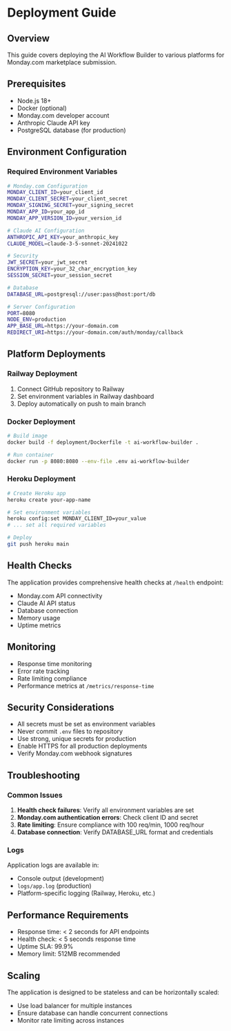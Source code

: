 # Deployment Guide

## Overview
This guide covers deploying the AI Workflow Builder to various platforms for Monday.com marketplace submission.

## Prerequisites
- Node.js 18+
- Docker (optional)
- Monday.com developer account
- Anthropic Claude API key
- PostgreSQL database (for production)

## Environment Configuration

### Required Environment Variables
```bash
# Monday.com Configuration
MONDAY_CLIENT_ID=your_client_id
MONDAY_CLIENT_SECRET=your_client_secret
MONDAY_SIGNING_SECRET=your_signing_secret
MONDAY_APP_ID=your_app_id
MONDAY_APP_VERSION_ID=your_version_id

# Claude AI Configuration
ANTHROPIC_API_KEY=your_anthropic_key
CLAUDE_MODEL=claude-3-5-sonnet-20241022

# Security
JWT_SECRET=your_jwt_secret
ENCRYPTION_KEY=your_32_char_encryption_key
SESSION_SECRET=your_session_secret

# Database
DATABASE_URL=postgresql://user:pass@host:port/db

# Server Configuration
PORT=8080
NODE_ENV=production
APP_BASE_URL=https://your-domain.com
REDIRECT_URI=https://your-domain.com/auth/monday/callback
```

## Platform Deployments

### Railway Deployment
1. Connect GitHub repository to Railway
2. Set environment variables in Railway dashboard
3. Deploy automatically on push to main branch

### Docker Deployment
```bash
# Build image
docker build -f deployment/Dockerfile -t ai-workflow-builder .

# Run container
docker run -p 8080:8080 --env-file .env ai-workflow-builder
```

### Heroku Deployment
```bash
# Create Heroku app
heroku create your-app-name

# Set environment variables
heroku config:set MONDAY_CLIENT_ID=your_value
# ... set all required variables

# Deploy
git push heroku main
```

## Health Checks
The application provides comprehensive health checks at `/health` endpoint:
- Monday.com API connectivity
- Claude AI API status
- Database connection
- Memory usage
- Uptime metrics

## Monitoring
- Response time monitoring
- Error rate tracking
- Rate limiting compliance
- Performance metrics at `/metrics/response-time`

## Security Considerations
- All secrets must be set as environment variables
- Never commit `.env` files to repository
- Use strong, unique secrets for production
- Enable HTTPS for all production deployments
- Verify Monday.com webhook signatures

## Troubleshooting

### Common Issues
1. **Health check failures**: Verify all environment variables are set
2. **Monday.com authentication errors**: Check client ID and secret
3. **Rate limiting**: Ensure compliance with 100 req/min, 1000 req/hour
4. **Database connection**: Verify DATABASE_URL format and credentials

### Logs
Application logs are available in:
- Console output (development)
- `logs/app.log` (production)
- Platform-specific logging (Railway, Heroku, etc.)

## Performance Requirements
- Response time: < 2 seconds for API endpoints
- Health check: < 5 seconds response time
- Uptime SLA: 99.9%
- Memory limit: 512MB recommended

## Scaling
The application is designed to be stateless and can be horizontally scaled:
- Use load balancer for multiple instances
- Ensure database can handle concurrent connections
- Monitor rate limiting across instances
